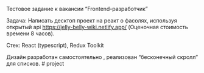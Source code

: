 Тестовое задание к вакансии “Frontend-разработчик”

Задача:
Написать десктоп проект на реакт о фасолях, используя открытый api https://jelly-belly-wiki.netlify.app/ (Оценочная стоимость времени 8 часов).

Стек: React (typescript), Redux Toolkit

Дизайн разработан самостоятельно , реализован “бесконечный скролл” для списков.
#   p r o j e c t  
 